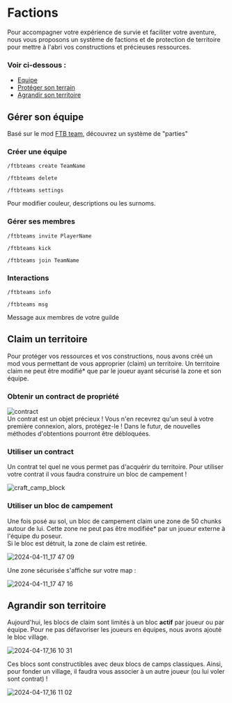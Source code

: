 # Factions
Pour accompagner votre expérience de survie et faciliter votre aventure, nous vous proposons un système de factions et de protection de territoire pour mettre à l'abri vos constructions et précieuses ressources. <br >

### Voir ci-dessous : 
- [Equipe](#gérer-son-équipe)
- [Protéger son terrain](#claim-un-territoire)
- [Agrandir son territoire](#agrandir-son-territoire) 


## Gérer son équipe
Basé sur le mod [FTB team](https://www.curseforge.com/minecraft/mc-mods/ftb-teams-forge), découvrez un système de "parties"

### Créer une équipe 
```
/ftbteams create TeamName
```
```
/ftbteams delete	
```
```
/ftbteams settings
```
Pour modifier couleur, descriptions ou les surnoms.

### Gérer ses membres
```
/ftbteams invite PlayerName
```
```
/ftbteams kick
```
```
/ftbteams join TeamName
```
### Interactions
```
/ftbteams info
```
```
/ftbteams msg
```
Message aux membres de votre guilde

## Claim un territoire

Pour protéger vos ressources et vos constructions, nous avons créé un mod vous permettant de vous approprier (claim) un territoire.
Un territoire claim ne peut être modifié* que par le joueur ayant sécurisé la zone et son équipe. 

### Obtenir un contract de propriété 
![contract](https://github.com/McBigProject/Minecraft_Big_Adventure/assets/113355529/a461ae51-eaec-46e3-84d9-36c660654020) <br >
Un contrat est un objet précieux !  Vous n'en recevrez qu'un seul à votre première connexion,  alors, protégez-le ! Dans le futur, de nouvelles méthodes d'obtentions pourront être débloquées.

### Utiliser un contract 
Un contrat tel quel ne vous permet pas d'acquérir du territoire. Pour utiliser votre contrat il vous faudra construire un bloc de campement ! <br >

![craft_camp_block](https://github.com/McBigProject/Minecraft_Big_Adventure/assets/113355529/10c964b1-7329-4a75-8ed8-9bcabb858b69)<br >

### Utiliser un bloc de campement 
Une fois posé au sol, un bloc de campement claim une zone de 50 chunks autour de lui. Cette zone ne peut pas être modifiée* par un joueur externe à l'équipe du poseur.<br >
Si le bloc est détruit, la zone de claim est retirée. <br >


![2024-04-11_17 47 09](https://github.com/McBigProject/Minecraft_Big_Adventure/assets/113355529/2d105ea0-a6b4-4c7d-a0fe-bb0a492b5e46) <br >


Une zone sécurisée s'affiche sur votre map : <br >


![2024-04-11_17 47 16](https://github.com/McBigProject/Minecraft_Big_Adventure/assets/113355529/eb35a356-af9d-4166-a51e-c5227573cdd8) <br >

## Agrandir son territoire

Aujourd'hui, les blocs de claim sont limités à un bloc **actif** par joueur ou par équipe. Pour ne pas défavoriser les joueurs en équipes, nous avons ajouté le bloc village. <br >

![2024-04-17_16 10 31](https://github.com/McBigProject/Minecraft_Big_Adventure/assets/113355529/a48d0689-1f92-4b97-a767-881d82a0aed5) <br >

Ces blocs sont constructibles avec deux blocs de camps classiques. Ainsi, pour fonder un village, il faudra vous associer à un autre joueur (ou lui voler sont contrat) ! <br >

![2024-04-17_16 11 02](https://github.com/McBigProject/Minecraft_Big_Adventure/assets/113355529/3d636f98-c366-4e0f-ae46-19544853ee27) <br >



